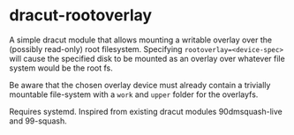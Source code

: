 # dracut-rootoverlay

A simple dracut module that allows mounting a writable overlay over the (possibly read-only) root filesystem.
Specifying `rootoverlay=<device-spec>` will cause the specified disk to be mounted as an overlay over
whatever file system would be the root fs.

Be aware that the chosen overlay device must already contain a trivially mountable file-system with a
`work` and `upper` folder for the overlayfs.

Requires systemd. Inspired from existing dracut modules 90dmsquash-live and 99-squash.
